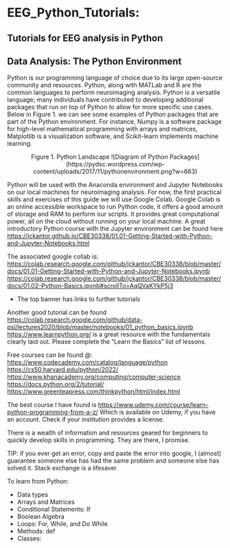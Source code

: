 # EEG_Python_Tutorials: 
## Tutorials for EEG analysis in Python
## Data Analysis: The Python Environment  

Python is our programming language of choice due to its large open-source community and resources. Python, along with MATLab and R are the common languages to perform neuroimaging analysis. Python is a versatile language; many individuals have contributed to developing additional packages that run on top of Python to allow for more specific use cases. Below in Figure 1. we can see some examples of Python packages that are part of the Python environment. For instance, Numpy is a software package for high-level mathematical programming with arrays and matrices, Matplotlib is a visualization software, and Scikit-learn implements machine learning.  

<p align="center">
Figure 1. Python Landscape  
![Diagram of Python Packages](https://pydsc.wordpress.com/wp-content/uploads/2017/11/pythonenvironment.png?w=663)
</p>

Python will be used with the Anaconda environment and Jupyter Notebooks on our local machines for neuroimaging analysis. For now, the first practical skills and exercises of this guide we will use Google Colab. Google Colab is an online accessible workspace to run Python code, it offers a good amount of storage and RAM to perform our scripts. It provides great computational power, all on the cloud without running on your local machine. A great introductory Python course with the Jupyter environment can be found here https://jckantor.github.io/CBE30338/01.01-Getting-Started-with-Python-and-Jupyter-Notebooks.html   

The associated google collab is: 
https://colab.research.google.com/github/jckantor/CBE30338/blob/master/docs/01.01-Getting-Started-with-Python-and-Jupyter-Notebooks.ipynb 
https://colab.research.google.com/github/jckantor/CBE30338/blob/master/docs/01.02-Python-Basics.ipynb#scrollTo=AqQVaKYkP5j3  
* The top banner has links to further tutorials 

Another good tutorial can be found https://colab.research.google.com/github/data-psl/lectures2020/blob/master/notebooks/01_python_basics.ipynb  
https://www.learnpython.org/ is a great resource with the fundamentals clearly laid out. Please complete the “Learn the Basics” list of lessons.  

Free courses can be found @: 
https://www.codecademy.com/catalog/language/python  
https://cs50.harvard.edu/python/2022/  
https://www.khanacademy.org/computing/computer-science  
https://docs.python.org/2/tutorial/ 
https://www.greenteapress.com/thinkpython/html/index.html 

The best course I have found is https://www.udemy.com/course/learn-python-programming-from-a-z/  Which is available on Udemy, if you have an account. Check if your institution provides a license.  

There is a wealth of information and resources geared for beginners to quickly develop skills in programming. They are there, I promise.  

TIP: if you ever get an error, copy and paste the error into google, I (almost) guarantee someone else has had the same problem and someone else has solved it. Stack exchange is a lifesaver.  

To learn from Python: 
- Data types  
- Arrays and Matrices 
- Conditional Statements: If 
- Boolean Algebra  
- Loops: For, While, and Do While 
- Methods: def 
- Classes:  
